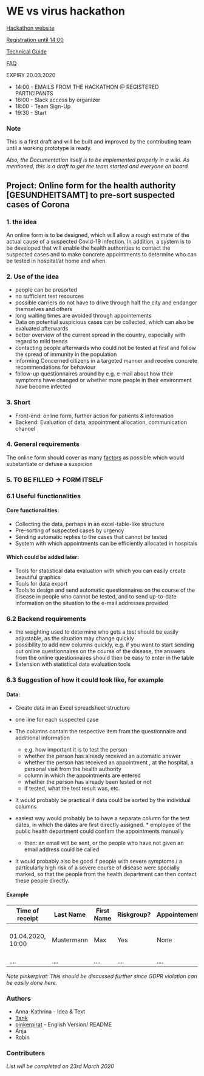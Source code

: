 # WE vs virus hackathon

[Hackathon website](https://wirvsvirushackathon.org/) 

[Registration until 14:00](https://4germany.typeform.com/to/SaffK5)

[Technical Guide](https://wirvsvirushackathon.org/leitfaden/)

[FAQ](https://wirvsvirushackathon.org/faq/) 

EXPIRY 20.03.2020
* 14:00 - EMAILS FROM THE HACKATHON @ REGISTERED PARTICIPANTS
* 16:00 - Slack access by organizer
* 18:00  - Team Sign-Up 
* 19:30 - Start

### Note
This is a first draft and will be built and improved by the contributing team until a working prototype is ready.

_Also, the Documentation itself is to be implemented properly in a wiki. As mentioned, this is a draft to get the team started and everyone on board._

## Project: Online form for the health authority [GESUNDHEITSAMT] to pre-sort suspected cases of Corona

### 1. the idea
An online form is to be designed, which will allow a rough estimate of the actual cause of a suspected Covid-19 infection. In addition, a system is to be developed that will enable the health authorities to contact the suspected cases and to make concrete appointments to determine who can be tested in hospital/at home and when.

### 2. Use of the idea
* people can be presorted
* no sufficient test resources 
* possible carriers do not have to drive through half the city and endanger themselves and others
* long waiting times are avoided through appointements 
* Data on potential suspicious cases can be collected, which can also be evaluated afterwards
* better overview of the current spread in the country, especially with regard to mild trends
* contacting people afterwards who could not be tested at first and follow the spread of immunity in the population
* informing Concerned citizens in a targeted manner and receive concrete recommendations for behaviour
* follow-up questionnaires around by e.g. e-mail about how their symptoms have changed or whether more people in their environment have become infected

### 3. Short

* Front-end: online form, further action for patients & information
* Backend: Evaluation of data, appointment allocation, communication channel

### 4. General requirements
The online form should cover as many [factors](https://www.rki.de/DE/Content/InfAZ/N/Neuartiges_Coronavirus/Massnahmen_Verdachtsfall_Infografik_Tab.html 
) as possible which would substantiate or defuse a suspicion 

### 5. TO BE FILLED -> FORM ITSELF 

### 6.1 Useful functionalities

#### Core functionalities:
* Collecting the data, perhaps in an excel-table-like structure
* Pre-sorting of suspected cases by urgency
* Sending automatic replies to the cases that cannot be tested 
* System with which appointments can be efficiently allocated in hospitals

#### Which could be added later:
* Tools for statistical data evaluation with which you can easily create beautiful graphics
* Tools for data export
* Tools to design and send automatic questionnaires on the course of the disease in people who cannot be tested, and to send up-to-date information on the situation to the e-mail addresses provided

### 6.2 Backend requirements

* the weighting used to determine who gets a test should be easily adjustable, as the situation may change quickly
* possibility to add new columns quickly, e.g. if you want to start sending out online questionnaires on the course of the disease, the answers from the online questionnaires should then be easy to enter in the table
* Extension with statistical data evaluation tools 

### 6.3 Suggestion of how it could look like, for example

#### Data:
* Create data in an Excel spreadsheet structure
* one line for each suspected case
* The columns contain the respective item from the questionnaire and additional information
  * e.g. how important it is to test the person
  * whether the person has already received an automatic answer
  * whether the person has received an appointment , at the hospital, a personal visit from the health authority
  * column in which the appointments are entered
  * whether the person has already been tested or not 
  * if tested, what the test result was, etc.
  
* It would probably be practical if data could be sorted by the individual columns
* easiest way would probably be to have a separate column for the test dates, in which the dates are first directly assigned. * employee of the public health department could confirm the appointments manually 
  * then: an email will be sent, or the people who have not given an email address could be called
* It would probably also be good if people with severe symptoms / a particularly high risk of a severe course of disease were specially marked, so that the people from the health department can then contact these people directly. 

#### Example 

Time of receipt | Last Name | First Name | Riskgroup?  | Appointement | Tested? |  Adress | Mail/Phone
------------ | ------------- | ------------- | ------------- | ------------  | ------------- | ------------- | -------------
01.04.2020, 10:00 | Mustermann | Max | Yes | None | No | Heidestr. 17, 51147 Koeln | m.m@mmann.net
.... | .... | .... | .... | .... | .... | .... | .... 

_Note pinkerpirat: This should be discussed further since GDPR violation can be easily done here._

### Authors

* Anna-Kathrina - Idea & Text
* [Tarik](https://github.com/user2595) 
* [pinkerpirat](https://github.com/pinkerpirat) - English Version/ README
* Anja 
* Robin

### Contributers  

_List will be completed on 23rd March 2020_

